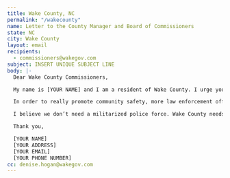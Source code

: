 ```yaml
---
title: Wake County, NC
permalink: "/wakecounty"
name: Letter to the County Manager and Board of Commissioners
state: NC
city: Wake County
layout: email
recipients:
  - commissioners@wakegov.com
subject: INSERT UNIQUE SUBJECT LINE
body: |-
  Dear Wake County Commissioners,

  My name is [YOUR NAME] and I am a resident of Wake County. I urge you and the rest of the board to amend or deny the proposed budget for 2021. I would like to redirect money away from Wake Sheriff's Department and into social service programs that will benefit public health and our own communities, especially communities of color. The proposed budget for Fiscal Year 2021 (http://www.wakegov.com/budget/fy21/Documents/Recommended%20Budget%20Book.pdf) suggests cutting ambulances but not law enforcement. Fortunately it does not approve the $8 Million the Sheriff requested for even more officers, but that is less than 10% of the proposed total expenditures ($97,103,645) and it does little to invest in the community. Over 6,000 of my neighbors in Wake County are currently experiencing homelessness and in which nearly 100,000 of our neighbors in Wake County are impoverished and at risk of becoming homeless (www.raleighrescue.org) - these are the issues the board needs to address.

  In order to really promote community safety, more law enforcement officers and more detention officers is not the answer - it is more jobs, more educational opportunities, more arts programs, more community centers, more mental health resources, as well as more of a say in how our own communities function. This is a long transition process but change starts with reallocating this funding!

  I believe we don’t need a militarized police force. Wake County needs to create a space in which more mental health service providers, social workers, victim/survivor advocates, religious leaders, neighbors, and friends - all of the people who really make up our community - can look out for one another. Mayor Baldwin, will you look out for me, and will you look out for us?

  Thank you,

  [YOUR NAME]
  [YOUR ADDRESS]
  [YOUR EMAIL]
  [YOUR PHONE NUMBER]
cc: denise.hogan@wakegov.com
---
```

